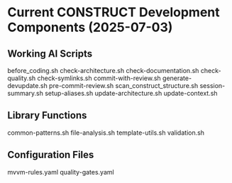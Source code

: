 # Current CONSTRUCT Development Components (2025-07-03)

## Working AI Scripts
before_coding.sh
check-architecture.sh
check-documentation.sh
check-quality.sh
check-symlinks.sh
commit-with-review.sh
generate-devupdate.sh
pre-commit-review.sh
scan_construct_structure.sh
session-summary.sh
setup-aliases.sh
update-architecture.sh
update-context.sh

## Library Functions
common-patterns.sh
file-analysis.sh
template-utils.sh
validation.sh

## Configuration Files
mvvm-rules.yaml
quality-gates.yaml
